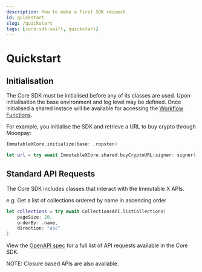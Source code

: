 ```yaml
---
description: How to make a first SDK request
id: quickstart
slug: /quickstart
tags: [core-sdk-swift, quickstart]
---
```


# Quickstart

## Initialisation

The Core SDK must be initialised before any of its classes are used. Upon initialisation the base environment and log level may be defined. Once initialised a shared instace will be available for accessing the [Workflow Functions](#workflow-functions).

For example, you initialise the SDK and retrieve a URL to buy crypto through Moonpay:

```swift
ImmutableXCore.initialize(base: .ropsten)

let url = try await ImmutableXCore.shared.buyCryptoURL(signer: signer)
```

## Standard API Requests

The Core SDK includes classes that interact with the Immutable X APIs.

e.g. Get a list of collections ordered by name in ascending order

```swift
let collections = try await CollectionsAPI.listCollections(
    pageSize: 20,
    orderBy: .name,
    direction: "asc"
)
```

View the [OpenAPI spec](openapi.json) for a full list of API requests available in the Core SDK.

NOTE: Closure based APIs are also available.
